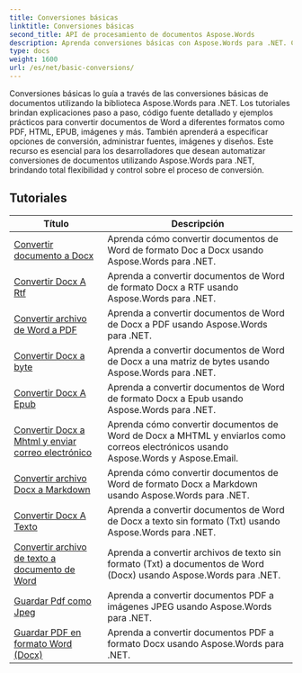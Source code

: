 ```yaml
---
title: Conversiones básicas
linktitle: Conversiones básicas
second_title: API de procesamiento de documentos Aspose.Words
description: Aprenda conversiones básicas con Aspose.Words para .NET. Convierta fácilmente documentos de Word a otros formatos como PDF, HTML, RTF y más.
type: docs
weight: 1600
url: /es/net/basic-conversions/
---
```


Conversiones básicas lo guía a través de las conversiones básicas de documentos utilizando la biblioteca Aspose.Words para .NET. Los tutoriales brindan explicaciones paso a paso, código fuente detallado y ejemplos prácticos para convertir documentos de Word a diferentes formatos como PDF, HTML, EPUB, imágenes y más. También aprenderá a especificar opciones de conversión, administrar fuentes, imágenes y diseños. Este recurso es esencial para los desarrolladores que desean automatizar conversiones de documentos utilizando Aspose.Words para .NET, brindando total flexibilidad y control sobre el proceso de conversión.

 ## Tutoriales
| Título | Descripción |
| --- | --- |
| [Convertir documento a Docx](./doc-to-docx/) | Aprenda cómo convertir documentos de Word de formato Doc a Docx usando Aspose.Words para .NET.  |
| [Convertir Docx A Rtf](./docx-to-rtf/) | Aprenda a convertir documentos de Word de formato Docx a RTF usando Aspose.Words para .NET.  |  
| [Convertir archivo de Word a PDF](./docx-to-pdf/) | Aprenda a convertir documentos de Word de Docx a PDF usando Aspose.Words para .NET. | 
| [Convertir Docx a byte](./docx-to-byte/) | Aprenda a convertir documentos de Word de Docx a una matriz de bytes usando Aspose.Words para .NET. |  
| [Convertir Docx A Epub](./docx-to-epub/) | Aprenda a convertir documentos de Word de formato Docx a Epub usando Aspose.Words para .NET. |
| [Convertir Docx a Mhtml y enviar correo electrónico](./docx-to-mhtml-and-sending-email/) | Aprenda cómo convertir documentos de Word de Docx a MHTML y enviarlos como correos electrónicos usando Aspose.Words y Aspose.Email. |
| [Convertir archivo Docx a Markdown](./docx-to-markdown/) | Aprenda cómo convertir documentos de Word de formato Docx a Markdown usando Aspose.Words para .NET. |
| [Convertir Docx A Texto](./docx-to-txt/) | Aprenda a convertir documentos de Word de Docx a texto sin formato (Txt) usando Aspose.Words para .NET. |
| [Convertir archivo de texto a documento de Word](./txt-to-docx/) | Aprenda a convertir archivos de texto sin formato (Txt) a documentos de Word (Docx) usando Aspose.Words para .NET. | 
| [Guardar Pdf como Jpeg](./pdf-to-jpeg/) | Aprenda a convertir documentos PDF a imágenes JPEG usando Aspose.Words para .NET. |
| [Guardar PDF en formato Word (Docx)](./pdf-to-docx/) | Aprenda a convertir documentos PDF a formato Docx usando Aspose.Words para .NET.  |
